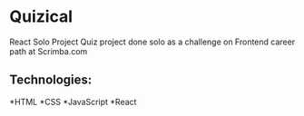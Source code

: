 # Quizical

React Solo Project
Quiz project done solo as a challenge on Frontend career path at Scrimba.com 

## Technologies:

*HTML
*CSS
*JavaScript
*React
